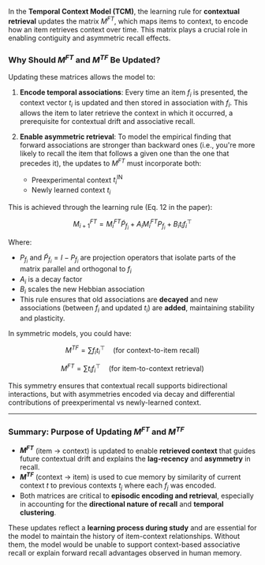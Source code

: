 In the **Temporal Context Model (TCM)**, the learning rule for **contextual retrieval** updates the matrix $M^{FT}$, which maps items to context, to encode how an item retrieves context over time. This matrix plays a crucial role in enabling contiguity and asymmetric recall effects.

### Why Should $M^{FT}$ and $M^{TF}$ Be Updated?

Updating these matrices allows the model to:

1. **Encode temporal associations**: Every time an item $f_i$ is presented, the context vector $t_i$ is updated and then stored in association with $f_i$. This allows the item to later retrieve the context in which it occurred, a prerequisite for contextual drift and associative recall.
2. **Enable asymmetric retrieval**: To model the empirical finding that forward associations are stronger than backward ones (i.e., you're more likely to recall the item that follows a given one than the one that precedes it), the updates to $M^{FT}$ must incorporate both:

   * Preexperimental context $t_i^{\text{IN}}$
   * Newly learned context $t_i$

This is achieved through the learning rule (Eq. 12 in the paper):

$$
M^{FT}_{i+1} = M^{FT}_i \tilde{P}_{f_i} + A_i M^{FT}_i P_{f_i} + B_i t_i f_i^\top
$$

Where:

* $P_{f_i}$ and $\tilde{P}_{f_i} = I - P_{f_i}$ are projection operators that isolate parts of the matrix parallel and orthogonal to $f_i$
* $A_i$ is a decay factor
* $B_i$ scales the new Hebbian association
* This rule ensures that old associations are **decayed** and new associations (between $f_i$ and updated $t_i$) are **added**, maintaining stability and plasticity.

In symmetric models, you could have:

$$
M^{TF} = \sum f_i t_i^\top \quad \text{(for context-to-item recall)}
$$

$$
M^{FT} = \sum t_i f_i^\top \quad \text{(for item-to-context retrieval)}
$$

This symmetry ensures that contextual recall supports bidirectional interactions, but with asymmetries encoded via decay and differential contributions of preexperimental vs newly-learned context.

---

### Summary: Purpose of Updating $M^{FT}$ and $M^{TF}$

* **$M^{FT}$** (item → context) is updated to enable **retrieved context** that guides future contextual drift and explains the **lag-recency** and **asymmetry** in recall.
* **$M^{TF}$** (context → item) is used to cue memory by similarity of current context $t$ to previous contexts $t_j$ where each $f_j$ was encoded.
* Both matrices are critical to **episodic encoding and retrieval**, especially in accounting for the **directional nature of recall** and **temporal clustering**.

These updates reflect a **learning process during study** and are essential for the model to maintain the history of item-context relationships. Without them, the model would be unable to support context-based associative recall or explain forward recall advantages observed in human memory.

